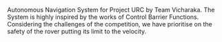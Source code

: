 Autonomous Navigation System for Project URC by Team Vicharaka.
The System is highly inspired by the works of Control Barrier Functions. Considering the challenges of the competition, we have prioritise on the safety of the rover putting its limit to the velocity. 
